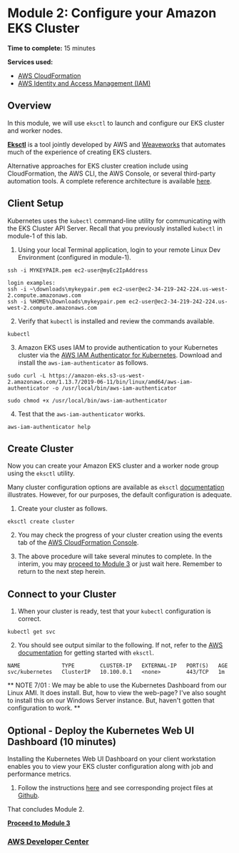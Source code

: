 
# Module 2: Configure your Amazon EKS Cluster 

**Time to complete:** 15 minutes

**Services used:**
* [AWS CloudFormation](https://aws.amazon.com/cloudformation/)
* [AWS Identity and Access Management (IAM)](https://aws.amazon.com/iam/)


## Overview

In this module, we will use `eksctl` to launch and configure our EKS cluster and worker nodes.

**[Eksctl](https://eksctl.io/)** is a tool jointly developed by AWS and [Weaveworks](https://www.weave.works/) that automates much of the experience of creating EKS clusters.

Alternative approaches for EKS cluster creation include using CloudFormation, the AWS CLI, the AWS Console, or several third-party automation tools.  A complete reference architecture is available [here](https://github.com/thestacks-io/eks-cluster).


## Client Setup

Kubernetes uses the `kubectl` command-line utility for communicating with the EKS Cluster API Server.  Recall that you previously installed `kubectl` in module-1 of this lab. 

1. Using your local Terminal application, login to your remote Linux Dev Environment (configured in module-1).

``` shell
ssh -i MYKEYPAIR.pem ec2-user@myEc2IpAddress
```
```
login examples:
ssh -i ~\downloads\mykeypair.pem ec2-user@ec2-34-219-242-224.us-west-2.compute.amazonaws.com
ssh -i %HOME%\Downloads\mykeypair.pem ec2-user@ec2-34-219-242-224.us-west-2.compute.amazonaws.com
```

2. Verify that `kubectl` is installed and review the commands available.

``` shell
kubectl
```

3. Amazon EKS uses IAM to provide authentication to your Kubernetes cluster via the [AWS IAM Authenticator for Kubernetes](https://docs.aws.amazon.com/eks/latest/userguide/install-aws-iam-authenticator.html).  Download and install the `aws-iam-authenticator` as follows.

``` shell
sudo curl -L https://amazon-eks.s3-us-west-2.amazonaws.com/1.13.7/2019-06-11/bin/linux/amd64/aws-iam-authenticator -o /usr/local/bin/aws-iam-authenticator
```
``` shell
sudo chmod +x /usr/local/bin/aws-iam-authenticator
```

4. Test that the `aws-iam-authenticator` works.

``` shell
aws-iam-authenticator help
```


## Create Cluster

Now you can create your Amazon EKS cluster and a worker node group using the `eksctl` utility.

Many cluster configuration options are available as `eksctl` [documentation](https://github.com/weaveworks/eksctl/blob/master/README.md) illustrates.  However, for our purposes, the default configuration is adequate.

1. Create your cluster as follows.

``` shell
eksctl create cluster
```

2. You may check the progress of your cluster creation using the events tab of the [AWS CloudFormation Console](https://console.aws.amazon.com/cloudformation/home).

3. The above procedure will take several minutes to complete. In the interim, you may [proceed to Module 3](/module-3) or just wait here. Remember to return to the next step herein. 


## Connect to your Cluster

1. When your cluster is ready, test that your `kubectl` configuration is correct.

``` shell
kubectl get svc
```

2. You should see output similar to the following. If not, refer to the [AWS documentation](https://docs.aws.amazon.com/eks/latest/userguide/getting-started-eksctl.html) for getting started with `eksctl`.

``` 
NAME             TYPE        CLUSTER-IP   EXTERNAL-IP   PORT(S)   AGE
svc/kubernetes   ClusterIP   10.100.0.1   <none>        443/TCP   1m
```

** NOTE 7/01 : We may be able to use the Kubernetes Dashboard from our Linux AMI.  It does install.  But, how to view the web-page?  I've also sought to install this on our Windows Server instance.  But, haven't gotten that configuration to work. **

## Optional - Deploy the Kubernetes Web UI Dashboard (10 minutes)

Installing the Kubernetes Web UI Dashboard on your client workstation enables you to view your EKS cluster configuration along with job and performance metrics.  

1. Follow the instructions [here](https://docs.aws.amazon.com/eks/latest/userguide/dashboard-tutorial.html) and see corresponding project files at [Github](https://github.com/kubernetes/dashboard).



That concludes Module 2.

**[Proceed to Module 3](/module-3)**


### [AWS Developer Center](https://developer.aws)
